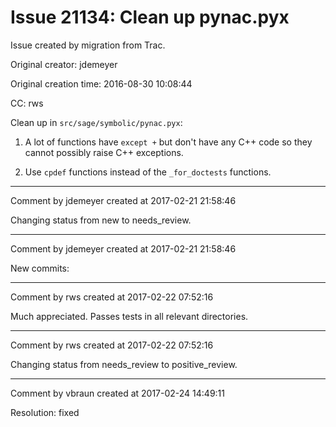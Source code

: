 # Issue 21134: Clean up pynac.pyx

Issue created by migration from Trac.

Original creator: jdemeyer

Original creation time: 2016-08-30 10:08:44

CC:  rws

Clean up in `src/sage/symbolic/pynac.pyx`:

1. A lot of functions have `except +` but don't have any C++ code so they cannot possibly raise C++ exceptions.

2. Use `cpdef` functions instead of the `_for_doctests` functions.


---

Comment by jdemeyer created at 2017-02-21 21:58:46

Changing status from new to needs_review.


---

Comment by jdemeyer created at 2017-02-21 21:58:46

New commits:


---

Comment by rws created at 2017-02-22 07:52:16

Much appreciated. Passes tests in all relevant directories.


---

Comment by rws created at 2017-02-22 07:52:16

Changing status from needs_review to positive_review.


---

Comment by vbraun created at 2017-02-24 14:49:11

Resolution: fixed
